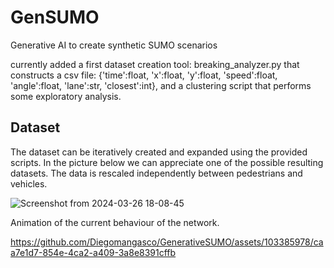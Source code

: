 # GenSUMO
Generative AI to create synthetic SUMO scenarios

currently added a first dataset creation tool: breaking_analyzer.py that constructs a csv file: 
{'time':float, 'x':float, 'y':float, 'speed':float, 'angle':float, 'lane':str, 'closest':int}, and a clustering
script that performs some exploratory analysis. 

## Dataset

The dataset can be iteratively created and expanded using the provided scripts. In the picture below we can appreciate one of the possible resulting datasets. 
The data is rescaled independently between pedestrians and vehicles. 

![Screenshot from 2024-03-26 18-08-45](https://github.com/Diegomangasco/GenerativeSUMO/assets/103385978/d2025de9-ba66-4155-91ce-5e21a71442f5)

Animation of the current behaviour of the network. 


https://github.com/Diegomangasco/GenerativeSUMO/assets/103385978/caa7e1d7-854e-4ca2-a409-3a8e8391cffb

